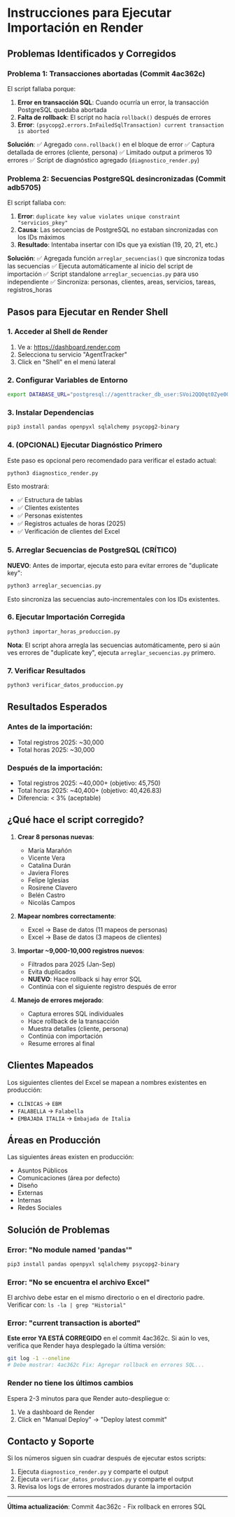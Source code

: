 # Instrucciones para Ejecutar Importación en Render

## Problemas Identificados y Corregidos

### Problema 1: Transacciones abortadas (Commit 4ac362c)
El script fallaba porque:
1. **Error en transacción SQL**: Cuando ocurría un error, la transacción PostgreSQL quedaba abortada
2. **Falta de rollback**: El script no hacía `rollback()` después de errores
3. **Error**: `(psycopg2.errors.InFailedSqlTransaction) current transaction is aborted`

**Solución**:
✅ Agregado `conn.rollback()` en el bloque de error
✅ Captura detallada de errores (cliente, persona)
✅ Limitado output a primeros 10 errores
✅ Script de diagnóstico agregado (`diagnostico_render.py`)

### Problema 2: Secuencias PostgreSQL desincronizadas (Commit adb5705)
El script fallaba con:
1. **Error**: `duplicate key value violates unique constraint "servicios_pkey"`
2. **Causa**: Las secuencias de PostgreSQL no estaban sincronizadas con los IDs máximos
3. **Resultado**: Intentaba insertar con IDs que ya existían (19, 20, 21, etc.)

**Solución**:
✅ Agregada función `arreglar_secuencias()` que sincroniza todas las secuencias
✅ Ejecuta automáticamente al inicio del script de importación
✅ Script standalone `arreglar_secuencias.py` para uso independiente
✅ Sincroniza: personas, clientes, areas, servicios, tareas, registros_horas

## Pasos para Ejecutar en Render Shell

### 1. Acceder al Shell de Render

1. Ve a: https://dashboard.render.com
2. Selecciona tu servicio "AgentTracker"
3. Click en "Shell" en el menú lateral

### 2. Configurar Variables de Entorno

```bash
export DATABASE_URL="postgresql://agenttracker_db_user:SVoi2QQ0qt0Zye0QPzEj7g2lX9RJ2ANb@dpg-d3pb2i3ipnbc739ps5r0-a/agenttracker_db"
```

### 3. Instalar Dependencias

```bash
pip3 install pandas openpyxl sqlalchemy psycopg2-binary
```

### 4. (OPCIONAL) Ejecutar Diagnóstico Primero

Este paso es opcional pero recomendado para verificar el estado actual:

```bash
python3 diagnostico_render.py
```

Esto mostrará:
- ✅ Estructura de tablas
- ✅ Clientes existentes
- ✅ Personas existentes
- ✅ Registros actuales de horas (2025)
- ✅ Verificación de clientes del Excel

### 5. Arreglar Secuencias de PostgreSQL (CRÍTICO)

**NUEVO**: Antes de importar, ejecuta esto para evitar errores de "duplicate key":

```bash
python3 arreglar_secuencias.py
```

Esto sincroniza las secuencias auto-incrementales con los IDs existentes.

### 6. Ejecutar Importación Corregida

```bash
python3 importar_horas_produccion.py
```

**Nota**: El script ahora arregla las secuencias automáticamente, pero si aún ves errores de "duplicate key", ejecuta `arreglar_secuencias.py` primero.

### 7. Verificar Resultados

```bash
python3 verificar_datos_produccion.py
```

## Resultados Esperados

### Antes de la importación:
- Total registros 2025: ~30,000
- Total horas 2025: ~30,000

### Después de la importación:
- Total registros 2025: ~40,000+ (objetivo: 45,750)
- Total horas 2025: ~40,400+ (objetivo: 40,426.83)
- Diferencia: < 3% (aceptable)

## ¿Qué hace el script corregido?

1. **Crear 8 personas nuevas**:
   - María Marañón
   - Vicente Vera
   - Catalina Durán
   - Javiera Flores
   - Felipe Iglesias
   - Rosirene Clavero
   - Belén Castro
   - Nicolás Campos

2. **Mapear nombres correctamente**:
   - Excel → Base de datos (11 mapeos de personas)
   - Excel → Base de datos (3 mapeos de clientes)

3. **Importar ~9,000-10,000 registros nuevos**:
   - Filtrados para 2025 (Jan-Sep)
   - Evita duplicados
   - **NUEVO**: Hace rollback si hay error SQL
   - Continúa con el siguiente registro después de error

4. **Manejo de errores mejorado**:
   - Captura errores SQL individuales
   - Hace rollback de la transacción
   - Muestra detalles (cliente, persona)
   - Continúa con importación
   - Resume errores al final

## Clientes Mapeados

Los siguientes clientes del Excel se mapean a nombres existentes en producción:

- `CLÍNICAS` → `EBM`
- `FALABELLA` → `Falabella`
- `EMBAJADA ITALIA` → `Embajada de Italia`

## Áreas en Producción

Las siguientes áreas existen en producción:
- Asuntos Públicos
- Comunicaciones (área por defecto)
- Diseño
- Externas
- Internas
- Redes Sociales

## Solución de Problemas

### Error: "No module named 'pandas'"
```bash
pip3 install pandas openpyxl sqlalchemy psycopg2-binary
```

### Error: "No se encuentra el archivo Excel"
El archivo debe estar en el mismo directorio o en el directorio padre.
Verificar con: `ls -la | grep "Historial"`

### Error: "current transaction is aborted"
**Este error YA ESTÁ CORREGIDO** en el commit 4ac362c.
Si aún lo ves, verifica que Render haya desplegado la última versión:
```bash
git log -1 --oneline
# Debe mostrar: 4ac362c Fix: Agregar rollback en errores SQL...
```

### Render no tiene los últimos cambios
Espera 2-3 minutos para que Render auto-despliegue o:
1. Ve a dashboard de Render
2. Click en "Manual Deploy" → "Deploy latest commit"

## Contacto y Soporte

Si los números siguen sin cuadrar después de ejecutar estos scripts:
1. Ejecuta `diagnostico_render.py` y comparte el output
2. Ejecuta `verificar_datos_produccion.py` y comparte el output
3. Revisa los logs de errores mostrados durante la importación

---

**Última actualización**: Commit 4ac362c - Fix rollback en errores SQL
